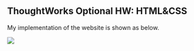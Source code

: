 ## ThoughtWorks Optional HW: HTML&CSS

My implementation of the website is shown as below.

![]('./assets/part1.jpg')
